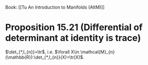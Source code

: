 Book: [[Tu An Introduction to Manifolds (AItM)]]
# Proposition 15.21 (Differential of determinant at identity is trace)
$\det_{*,I_{n}}=\tr$, i.e. $\forall X\in \mathcal{M}_{n}(\mathbb{R}):\det_{*,I_{n}}(X)=\tr(X)$.